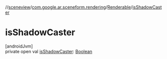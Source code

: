 //[sceneview](../../../index.md)/[com.google.ar.sceneform.rendering](../index.md)/[Renderable](index.md)/[isShadowCaster](is-shadow-caster.md)

# isShadowCaster

[androidJvm]\
private open val [isShadowCaster](is-shadow-caster.md): [Boolean](https://kotlinlang.org/api/latest/jvm/stdlib/kotlin/-boolean/index.html)
